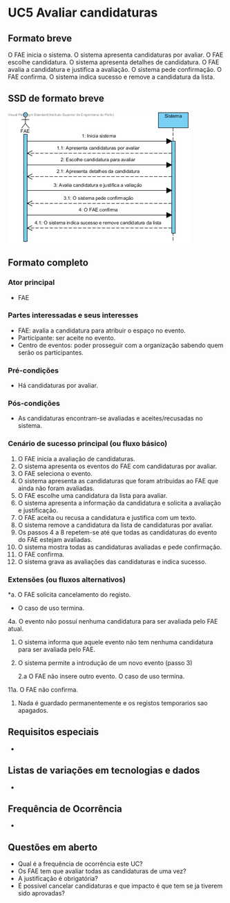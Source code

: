 # UC5 Avaliar candidaturas
## Formato breve
O FAE inicia o sistema.
O sistema apresenta candidaturas por avaliar.
O FAE escolhe candidatura.
O sistema apresenta detalhes de candidatura.
O FAE avalia a candidatura e justifica a avaliação.
O sistema pede confirmação.
O FAE confirma.
O sistema indica sucesso e remove a candidatura da lista.

## SSD de formato breve
![SSD_UC5.png](../../Imagens/SSD_UC5.png)
## Formato completo

### Ator principal
* FAE

### Partes interessadas e seus interesses
+ FAE: avalia a candidatura para atribuir o espaço no evento.
+ Participante: ser aceite no evento.
+ Centro de eventos: poder prosseguir com a organização sabendo quem serão os participantes.

### Pré-condições
+ Há candidaturas por avaliar.

### Pós-condições
+ As candidaturas encontram-se avaliadas e aceites/recusadas no sistema.

### Cenário de sucesso principal (ou fluxo básico)
1. O FAE inicia a avaliação de candidaturas.
2. O sistema apresenta os eventos do FAE com candidaturas por avaliar.
3. O FAE seleciona o evento.
4. O sistema apresenta as candidaturas que foram atribuidas ao FAE que ainda não foram avaliadas.
5. O FAE escolhe uma candidatura da lista para avaliar.
6. O sistema apresenta a informação da candidatura e solicita a avaliação e justificação.
7. O FAE aceita ou recusa a candidatura e justifica com um texto.
8. O sistema remove a candidatura da lista de candidaturas por avaliar.
9. Os passos 4 a 8 repetem-se até que todas as candidaturas do evento do FAE estejam avaliadas.
10. O sistema mostra todas as candidaturas avaliadas e pede confirmação.
11. O FAE confirma.
12. O sistema grava as avaliações das candidaturas e indica sucesso.

### Extensões (ou fluxos alternativos)
\*a. O FAE solicita cancelamento do registo.

+ O caso de uso termina.

4a. O evento não possuí nenhuma candidatura para ser avaliada pelo FAE atual.

1. O sistema informa que aquele evento não tem nenhuma candidatura para ser avaliada pelo FAE.
2. O sistema permite a introdução de um novo evento (passo 3)

    2.a O FAE não insere outro evento. O caso de uso termina.

11a. O FAE não confirma.
1. Nada é guardado permanentemente e os registos temporarios sao apagados. 
## Requisitos especiais
*

## Listas de variações em tecnologias e dados
*

## Frequência de Ocorrência
*

## Questões em aberto
+ Qual é a frequência de ocorrência este UC?
+ Os FAE tem que avaliar todas as candidaturas de uma vez?
+ A justificação é obrigatória?
+ É possivel cancelar candidaturas e que impacto é que tem se ja tiverem sido aprovadas?
